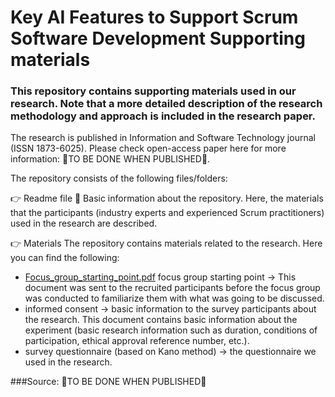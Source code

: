 # Key AI Features to Support Scrum Software Development Supporting materials 
 
### This repository contains supporting materials used in our research. Note that a more detailed description of the research methodology and approach is included in the research paper. 

The research is published in Information and Software Technology journal (ISSN 1873-6025). Please check open-access paper here for more information: 🔴TO BE DONE WHEN PUBLISHED🔴.

The repository consists of the following files/folders:

👉 Readme file 📜
Basic information about the repository. Here, the materials that the participants (industry experts and experienced Scrum practitioners) used in the research are described.

👉 Materials
The repository contains materials related to the research. Here you can find the following: 

- [Focus_group_starting_point.pdf](Focus_group_starting_point.pdf) focus group starting point -> This document was sent to the recruited participants before the focus group was conducted to familiarize them with what was going to be discussed. 
- informed consent -> basic information to the survey participants about the research. This document contains basic information about the experiment (basic research information such as duration, conditions of participation, ethical approval reference number, etc.).
- survey questionnaire (based on Kano method) -> the questionnaire we used in the research. 

###Source: 🔴TO BE DONE WHEN PUBLISHED🔴



